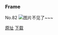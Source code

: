 ### Frame
No.82
![图片不见了~~~](https://imgs.xkcd.com/comics/frame.jpg)

[原址](https://xkcd.com//82) [下载](https://imgs.xkcd.com/comics/frame.jpg)


